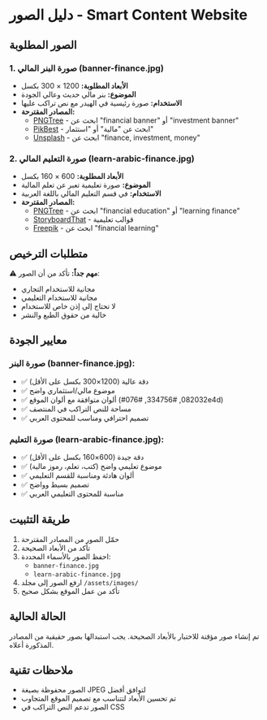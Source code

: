 # دليل الصور - Smart Content Website

## الصور المطلوبة

### 1. صورة البنر المالي (banner-finance.jpg)
- **الأبعاد المطلوبة:** 1200 × 300 بكسل
- **الموضوع:** بنر مالي حديث وعالي الجودة
- **الاستخدام:** صورة رئيسية في الهيدر مع نص تراكب عليها
- **المصادر المقترحة:**
  - [PNGTree](https://pngtree.com/) - ابحث عن "financial banner" أو "investment banner"
  - [PikBest](https://pikbest.com/) - ابحث عن "مالية" أو "استثمار"
  - [Unsplash](https://unsplash.com/) - ابحث عن "finance, investment, money"

### 2. صورة التعليم المالي (learn-arabic-finance.jpg)
- **الأبعاد المطلوبة:** 600 × 160 بكسل
- **الموضوع:** صورة تعليمية تعبر عن تعلم المالية
- **الاستخدام:** في قسم التعليم المالي باللغة العربية
- **المصادر المقترحة:**
  - [PNGTree](https://pngtree.com/) - ابحث عن "financial education" أو "learning finance"
  - [StoryboardThat](https://www.storyboardthat.com/) - قوالب تعليمية
  - [Freepik](https://www.freepik.com/) - ابحث عن "financial learning"

## متطلبات الترخيص

⚠️ **مهم جداً:** تأكد من أن الصور:
- مجانية للاستخدام التجاري
- مجانية للاستخدام التعليمي
- لا تحتاج إلى إذن خاص للاستخدام
- خالية من حقوق الطبع والنشر

## معايير الجودة

### صورة البنر (banner-finance.jpg):
- ✅ دقة عالية (1200×300 بكسل على الأقل)
- ✅ موضوع مالي/استثماري واضح
- ✅ ألوان متوافقة مع ألوان الموقع (#082032, #334756, #076e4d)
- ✅ مساحة للنص التراكب في المنتصف
- ✅ تصميم احترافي ومناسب للمحتوى العربي

### صورة التعليم (learn-arabic-finance.jpg):
- ✅ دقة جيدة (600×160 بكسل على الأقل)
- ✅ موضوع تعليمي واضح (كتب، تعلم، رموز مالية)
- ✅ ألوان هادئة ومناسبة للقسم التعليمي
- ✅ تصميم بسيط وواضح
- ✅ مناسبة للمحتوى التعليمي العربي

## طريقة التثبيت

1. حمّل الصور من المصادر المقترحة
2. تأكد من الأبعاد الصحيحة
3. احفظ الصور بالأسماء المحددة:
   - `banner-finance.jpg`
   - `learn-arabic-finance.jpg`
4. ارفع الصور إلى مجلد `/assets/images/`
5. تأكد من عمل الموقع بشكل صحيح

## الحالة الحالية

تم إنشاء صور مؤقتة للاختبار بالأبعاد الصحيحة. يجب استبدالها بصور حقيقية من المصادر المذكورة أعلاه.

## ملاحظات تقنية

- الصور محفوظة بصيغة JPEG لتوافق أفضل
- تم تحسين الأبعاد لتتناسب مع تصميم الموقع المتجاوب
- الصور تدعم النص التراكب في CSS